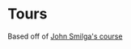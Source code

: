 # Tours

Based off of [John Smilga's course](https://www.udemy.com/course/react-tutorial-and-projects-course)
